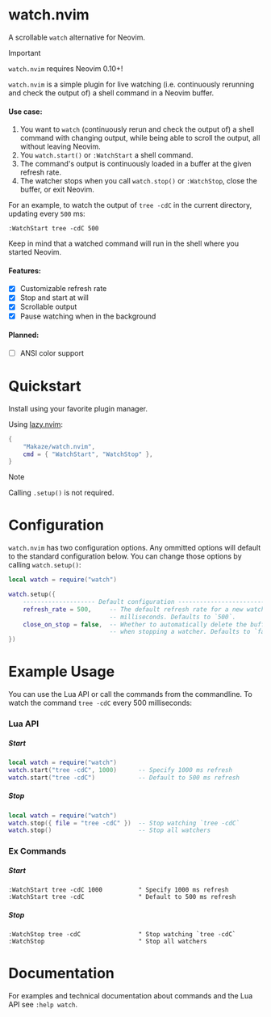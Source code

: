 # watch.nvim

A scrollable `watch` alternative for Neovim.

> [!IMPORTANT]
> `watch.nvim` requires Neovim 0.10+!

`watch.nvim` is a simple plugin for live watching (i.e. continuously rerunning and
check the output of) a shell command in a Neovim buffer.

#### Use case:

1. You want to `watch` (continuously rerun and check the output of) a shell
   command with changing output, while being able to scroll the output, all
   without leaving Neovim.
2. You `watch.start()` or `:WatchStart` a shell command.
3. The command's output is continuously loaded in a buffer at the given refresh
   rate.
4. The watcher stops when you call `watch.stop()` or `:WatchStop`, close the
   buffer, or exit Neovim.

For an example, to watch the output of `tree -cdC` in the current directory,
updating every `500` ms:

```vim
:WatchStart tree -cdC 500
```

Keep in mind that a watched command will run in the shell where you
started Neovim.

#### Features:
- [x] Customizable refresh rate
- [x] Stop and start at will
- [x] Scrollable output
- [x] Pause watching when in the background

#### Planned:
- [ ] ANSI color support

# Quickstart

Install using your favorite plugin manager.

Using [lazy.nvim](https://github.com/nvim-telescope/telescope.nvim):

```lua
{
    "Makaze/watch.nvim",
    cmd = { "WatchStart", "WatchStop" },
}
```

> [!NOTE]
> Calling `.setup()` is not required.

# Configuration

`watch.nvim` has two configuration options. Any ommitted options will default to the standard configuration below. You can change those options by calling `watch.setup()`:

```lua
local watch = require("watch")

watch.setup({
    -------------------- Default configuration -----------------------------
    refresh_rate = 500,     -- The default refresh rate for a new watcher in
                            -- milliseconds. Defaults to `500`.
    close_on_stop = false,  -- Whether to automatically delete the buffer
                            -- when stopping a watcher. Defaults to `false`.
})
```

# Example Usage

You can use the Lua API or call the commands from the commandline. To watch the command `tree -cdC` every 500 milliseconds:

### Lua API

##### Start

```lua
local watch = require("watch")
watch.start("tree -cdC", 1000)      -- Specify 1000 ms refresh
watch.start("tree -cdC")            -- Default to 500 ms refresh
```

##### Stop

```lua
local watch = require("watch")
watch.stop({ file = "tree -cdC" })  -- Stop watching `tree -cdC`
watch.stop()                        -- Stop all watchers
```

### Ex Commands

##### Start

```vim
:WatchStart tree -cdC 1000          " Specify 1000 ms refresh
:WatchStart tree -cdC               " Default to 500 ms refresh
```

##### Stop

```vim
:WatchStop tree -cdC                " Stop watching `tree -cdC`
:WatchStop                          " Stop all watchers
```

# Documentation

For examples and technical documentation about commands and the Lua API see `:help watch`.
